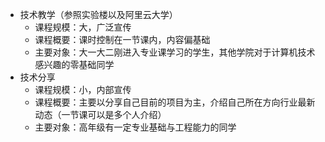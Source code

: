 
- 技术教学（参照实验楼以及阿里云大学）
    - 课程规模：大，广泛宣传
    - 课程概要：课时控制在一节课内，内容偏基础
    - 主要对象：大一大二刚进入专业课学习的学生，其他学院对于计算机技术感兴趣的零基础同学
- 技术分享
    -  课程规模：小，内部宣传
    -  课程概要：主要以分享自己目前的项目为主，介绍自己所在方向行业最新动态（一节课可以是多个人介绍）
    -  主要对象：高年级有一定专业基础与工程能力的同学